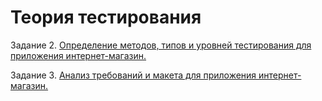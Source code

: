 # Теория тестирования
Задание 2. [Определение методов, типов и уровней тестирования для приложения интернет-магазин.](https://docs.google.com/spreadsheets/d/1yX4PhM4Osz882TlTpcn_IWk_ZmzqEPEjGRlyWpMLhQs/edit?usp=sharing)

Задание 3. [Анализ требований и макета для приложения интернет-магазин.](https://docs.google.com/spreadsheets/d/1vFXXTUDMZRiFhp73OehOflZaoCxW5inNaK6UohoEwOc/edit?usp=sharing)

